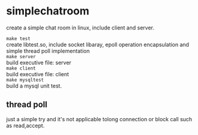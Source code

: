 # simplechatroom
create a simple chat room in linux, include client and server.

`make test`<br>
create libtest.so, include socket libaray, epoll operation encapsulation and simple thread poll implementation<br>
`make server`<br>
build  executive file: server<br>
`make client`<br>
build executive file: client<br>
`make mysqltest`<br>
build a mysql unit test.

## thread poll
just a simple try and it's not applicable tolong connection or block call such as read,accept.
